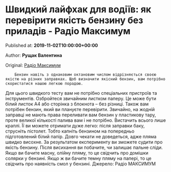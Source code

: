 
# Швидкий лайфхак для водіїв: як перевірити якість бензину без приладів - Радіо Максимум

Published at: **2019-11-02T10:00:00+00:00**

Author: **Рущак Валентина**

Original: [Радіо Максимум](https://maximum.fm/shvidkij-lajfhak-dlya-vodiyiv-yak-pereviriti-yakist-benzinu-bez-priladiv_n168827)


        Бензин навіть з однаковим октановим числом відрізняється своєю якістю на різних заправках. Щоб визначити якісний бензин, вам потрібно скористатися нашою легкою порадою.
      
Для цього швидкого тесту вам не потрібно спеціальних пристроїв та інструментів. Озбройтеся звичайним листком паперу. Це може бути білий листок А4 або сторінка з блокнота – без різниці.
Також вам потрібен бензин, який ви плануєте перевірити. Звичайно, на жодній заправці не мають права переливати вам бензин у пластикову тару, проте великої кількості палива вам і не потрібно. Вистачить всього лише краплі. Її ви можете отримати дуже легко: після заправки баку, струсніть пістолет. Тобто капніть бензином на попередньо підготовлений білий папір.
Довго чекати не доведеться, адже пляма швидко висохне. За результатом експерименту ви зможете судити про якість бензину. Після висихання ви побачите, чи залишає пальне сліди.
Якщо ви бачите масну, олійну пляму, то це свідчить про домішки солярки у бензині.
Якщо ж ви бачите темну пляму на папері, то це свідчить про наявність смол у бензині.
Джерело: Радіо МАКСИМУМ
